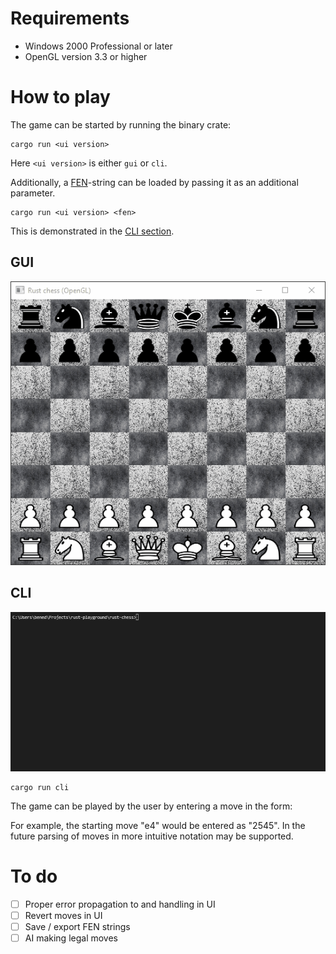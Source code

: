 # Requirements
- Windows 2000 Professional or later
- OpenGL version 3.3 or higher

# How to play
The game can be started by running the binary crate:
```
cargo run <ui version>
```
Here `<ui version>` is either `gui` or `cli`.	

Additionally, a [FEN](https://en.wikipedia.org/wiki/Forsyth%E2%80%93Edwards_Notation)-string can be loaded by passing it as an additional parameter.
```
cargo run <ui version> <fen>
```	
This is demonstrated in the [CLI section](<#CLI>).
## GUI
![gui](gui.gif)
## CLI
![cli](cli.gif)
```
cargo run cli
```
The game can be played by the user by entering a move in the form:
    <start row index><start column index><target row index><target column index>

For example, the starting move "e4" would be entered as "2545". In the future parsing of moves in more intuitive
notation may be supported.

# To do
- [ ] Proper error propagation to and handling in UI
- [ ] Revert moves in UI
- [ ] Save / export FEN strings
- [ ] AI making legal moves